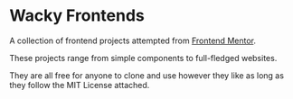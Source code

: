 # Wacky Frontends

A collection of frontend projects attempted from [Frontend Mentor](https://frontendmentor.io).

These projects range from simple components to full-fledged websites.

They are all free for anyone to clone and use however they like as long as they follow the MIT License attached.
